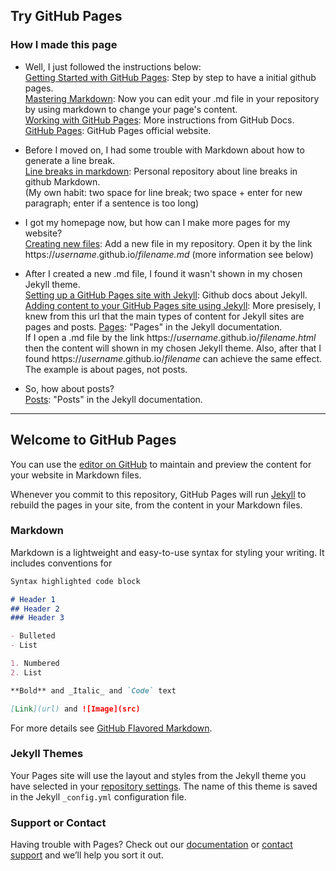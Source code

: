 ## Try GitHub Pages
### How I made this page
- Well, I just followed the instructions below:  
[Getting Started with GitHub Pages](https://guides.github.com/features/pages/): Step by step to have a initial github pages.  
[Mastering Markdown](https://guides.github.com/features/mastering-markdown/): 
Now you can edit your .md file in your repository by using markdown to change your page's content.  
[Working with GitHub Pages](https://docs.github.com/en/github/working-with-github-pages): More instructions from GitHub Docs.  
[GitHub Pages](https://pages.github.com): GitHub Pages official website.  

- Before I moved on, I had some trouble with Markdown about how to generate a line break.  
[Line breaks in markdown](https://gist.github.com/shaunlebron/746476e6e7a4d698b373): Personal repository about line breaks in github Markdown.  
(My own habit: two space for line break; two space + enter for new paragraph; enter if a sentence is too long)  

- I got my homepage now, but how can I make more pages for my website?  
[Creating new files](https://docs.github.com/en/github/managing-files-in-a-repository/creating-new-files): 
Add a new file in my repository. Open it by the link https://*username*.github.io/*filename.md* (more information see below)  

- After I created a new .md file, I found it wasn't shown in my chosen Jekyll theme.  
[Setting up a GitHub Pages site with Jekyll](https://docs.github.com/en/github/working-with-github-pages/setting-up-a-github-pages-site-with-jekyll): Github docs about Jekyll.  
[Adding content to your GitHub Pages site using Jekyll](https://docs.github.com/en/github/working-with-github-pages/adding-content-to-your-github-pages-site-using-jekyll): More presisely, I knew from this url that the main types of content for Jekyll sites are pages and posts.
[Pages](https://jekyllrb.com/docs/pages/): "Pages" in the Jekyll documentation.  
If I open a .md file by the link https://*username*.github.io/*filename.html* then the content will shown in my chosen Jekyll theme. Also, after that I found https://*username*.github.io/*filename* can achieve the same effect. The example is about pages, not posts.  

- So, how about posts?  
[Posts](https://jekyllrb.com/docs/posts/): "Posts" in the Jekyll documentation.  

--------------------------------------------------------------------------  
## Welcome to GitHub Pages

You can use the [editor on GitHub](https://github.com/mofree/mofree.github.io/edit/master/index.md) to maintain and preview the content for your website in Markdown files.

Whenever you commit to this repository, GitHub Pages will run [Jekyll](https://jekyllrb.com/) to rebuild the pages in your site, from the content in your Markdown files.

### Markdown

Markdown is a lightweight and easy-to-use syntax for styling your writing. It includes conventions for

```markdown
Syntax highlighted code block

# Header 1
## Header 2
### Header 3

- Bulleted
- List

1. Numbered
2. List

**Bold** and _Italic_ and `Code` text

[Link](url) and ![Image](src)
```

For more details see [GitHub Flavored Markdown](https://guides.github.com/features/mastering-markdown/).

### Jekyll Themes

Your Pages site will use the layout and styles from the Jekyll theme you have selected in your [repository settings](https://github.com/mofree/mofree.github.io/settings). The name of this theme is saved in the Jekyll `_config.yml` configuration file.

### Support or Contact

Having trouble with Pages? Check out our [documentation](https://help.github.com/categories/github-pages-basics/) or [contact support](https://github.com/contact) and we’ll help you sort it out.
